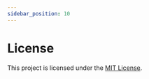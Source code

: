 ```yaml
---
sidebar_position: 10
---
```


# License

This project is licensed under the [MIT License](https://github.com/EcoFlowJS/eco-flow/blob/main/LICENSE).
